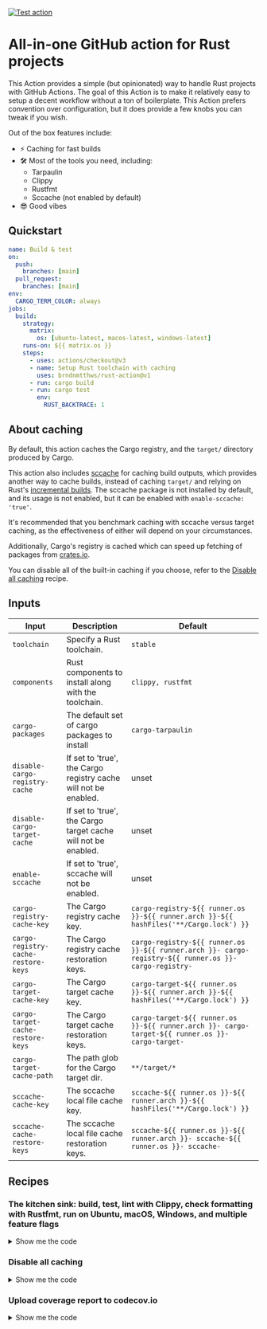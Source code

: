 [![Test action](https://github.com/brndnmtthws/rust-action/actions/workflows/test.yml/badge.svg)](https://github.com/brndnmtthws/rust-action/actions/workflows/test.yml)

# All-in-one GitHub action for Rust projects

This Action provides a simple (but opinionated) way to handle Rust projects with GitHub Actions.
The goal of this Action is to make it relatively easy to setup a decent
workflow without a ton of boilerplate. This Action prefers convention over
configuration, but it does provide a few knobs you can tweak if you wish.

Out of the box features include:

- ⚡️ Caching for fast builds
- 🛠️ Most of the tools you need, including:
  - Tarpaulin
  - Clippy
  - Rustfmt
  - Sccache (not enabled by default)
- 😎 Good vibes

## Quickstart

```yaml
name: Build & test
on:
  push:
    branches: [main]
  pull_request:
    branches: [main]
env:
  CARGO_TERM_COLOR: always
jobs:
  build:
    strategy:
      matrix:
        os: [ubuntu-latest, macos-latest, windows-latest]
    runs-on: ${{ matrix.os }}
    steps:
      - uses: actions/checkout@v3
      - name: Setup Rust toolchain with caching
        uses: brndnmtthws/rust-action@v1
      - run: cargo build
      - run: cargo test
        env:
          RUST_BACKTRACE: 1
```

## About caching

By default, this action caches the Cargo registry, and the `target/` directory
produced by Cargo.

This action also includes [sccache](https://github.com/mozilla/sccache) for
caching build outputs, which provides another way to cache builds, instead of
caching `target/` and relying on Rust's [incremental
builds](https://blog.rust-lang.org/2016/09/08/incremental.html). The sccache
package is not installed by default, and its usage is not enabled, but it can be
enabled with `enable-sccache: 'true'`.

It's recommended that you benchmark caching with sccache versus target caching,
as the effectiveness of either will depend on your circumstances.

Additionally, Cargo's registry is cached which can speed up fetching of
packages from [crates.io](https://crates.io/).

You can disable all of the built-in caching if you choose, refer to the
[Disable all caching](#disable-all-caching) recipe.

## Inputs

| Input                               | Description                                                     | Default                                                                                                |
| ----------------------------------- | --------------------------------------------------------------- | ------------------------------------------------------------------------------------------------------ |
| `toolchain`                         | Specify a Rust toolchain.                                       | `stable`                                                                                               |
| `components`                        | Rust components to install along with the toolchain.            | `clippy, rustfmt`                                                                                      |
| `cargo-packages`                    | The default set of cargo packages to install                    | `cargo-tarpaulin`                                                                                      |
| `disable-cargo-registry-cache`      | If set to 'true', the Cargo registry cache will not be enabled. | unset                                                                                                  |
| `disable-cargo-target-cache`        | If set to 'true', the Cargo target cache will not be enabled.   | unset                                                                                                  |
| `enable-sccache`                    | If set to 'true', sccache will not be enabled.                  | unset                                                                                                  |
| `cargo-registry-cache-key`          | The Cargo registry cache key.                                   | `cargo-registry-${{ runner.os }}-${{ runner.arch }}-${{ hashFiles('**/Cargo.lock') }}`                 |
| `cargo-registry-cache-restore-keys` | The Cargo registry cache restoration keys.                      | `cargo-registry-${{ runner.os }}-${{ runner.arch }}- cargo-registry-${{ runner.os }}- cargo-registry-` |
| `cargo-target-cache-key`            | The Cargo target cache key.                                     | `cargo-target-${{ runner.os }}-${{ runner.arch }}-${{ hashFiles('**/Cargo.lock') }}`                   |
| `cargo-target-cache-restore-keys`   | The Cargo target cache restoration keys.                        | `cargo-target-${{ runner.os }}-${{ runner.arch }}- cargo-target-${{ runner.os }}- cargo-target-`       |
| `cargo-target-cache-path`           | The path glob for the Cargo target dir.                         | `**/target/*`                                                                                          |
| `sccache-cache-key`                 | The sccache local file cache key.                               | `sccache-${{ runner.os }}-${{ runner.arch }}-${{ hashFiles('**/Cargo.lock') }}`                        |
| `sccache-cache-restore-keys`        | The sccache local file cache restoration keys.                  | `sccache-${{ runner.os }}-${{ runner.arch }}- sccache-${{ runner.os }}- sccache-`                      |

## Recipes

### The kitchen sink: build, test, lint with Clippy, check formatting with Rustfmt, run on Ubuntu, macOS, Windows, and multiple feature flags

<details>
  <summary>Show me the code</summary>

```yaml
name: Build & test

on:
  push:
    branches: [main]
  pull_request:
    branches: [main]

env:
  CARGO_TERM_COLOR: always

concurrency:
  group: ${{ github.workflow }}-${{ github.ref }}
  cancel-in-progress: true

jobs:
  build:
    strategy:
      matrix:
        rust-toolchain:
          - stable
          - beta
          - nightly
        features:
          - serde
          - default
        os:
          - ubuntu-latest
          - macos-latest
          - windows-latest
    runs-on: ${{ matrix.os }}
    steps:
      - uses: actions/checkout@v3
      - name: Setup ${{ matrix.rust-toolchain }} Rust toolchain with caching
        uses: brndnmtthws/rust-action@v1
        with:
          toolchain: ${{ matrix.rust-toolchain }}
      - run: cargo build --features ${{ matrix.features }}
      - run: cargo test --features ${{ matrix.features }}
        env:
          RUST_BACKTRACE: 1
      - run: cargo fmt --all -- --check
      - run: cargo clippy --features ${{ matrix.features }} -- -D warnings
```

</details>

### Disable all caching

<details>
  <summary>Show me the code</summary>

```yaml
- uses: brndnmtthws/rust-action@v1
  with:
    disable-cargo-registry-cache: 'true'
    disable-cargo-target-cache: 'true'
    enable-sccache: 'false'
```

</details>

### Upload coverage report to codecov.io

<details>
  <summary>Show me the code</summary>

```yaml
name: Coverage

on:
  push:
    branches: [main]
  pull_request:
    branches: [main]

concurrency:
  group: ${{ github.workflow }}-${{ github.ref }}
  cancel-in-progress: true

jobs:
  test:
    name: coverage
    runs-on: ubuntu-latest
    steps:
      - name: Checkout repository
        uses: actions/checkout@v3
      - name: Setup nightly Rust toolchain with caching
        uses: brndnmtthws/rust-action@v1
        with:
          toolchain: nightly
      - run: cargo tarpaulin --features nightly
      - name: Upload to codecov.io
        uses: codecov/codecov-action@v3
        with:
          fail_ci_if_error: true
```

</details>
